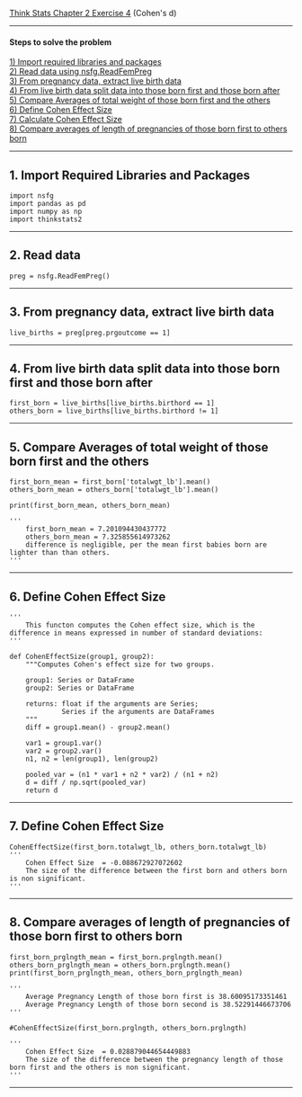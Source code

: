 [Think Stats Chapter 2 Exercise 4](http://greenteapress.com/thinkstats2/html/thinkstats2003.html#toc24) (Cohen's d)

---

#### Steps to solve the problem
[1)  Import required libraries and packages](#section-a)  
[2)  Read data using nsfg.ReadFemPreg](#section-b)  
[3)  From pregnancy data, extract live birth data](#section-c)  
[4)  From live birth data split data into those born first and those born after](#section-d)  
[5)  Compare Averages of total weight of those born first and the others](#section-e)  
[6)  Define Cohen Effect Size](#section-f)  
[7)  Calculate Cohen Effect Size](#section-g)  
[8)  Compare averages of length of pregnancies of those born first to others born](#section-h)  

---

## <a name="section-a"></a> 1. Import Required Libraries and Packages

```{python}
import nsfg
import pandas as pd
import numpy as np
import thinkstats2
```
---

## <a name="section-b"></a> 2. Read data
```{python}
preg = nsfg.ReadFemPreg()
```
---

## <a name="section-c"></a> 3. From pregnancy data, extract live birth data
```{python}
live_births = preg[preg.prgoutcome == 1]
```
---

## <a name="section-d"></a> 4. From live birth data split data into those born first and those born after
```{python}
first_born = live_births[live_births.birthord == 1]
others_born = live_births[live_births.birthord != 1]
```
---

## <a name="section-e"></a> 5. Compare Averages of total weight of those born first and the others
```{python}
first_born_mean = first_born['totalwgt_lb'].mean()
others_born_mean = others_born['totalwgt_lb'].mean()

print(first_born_mean, others_born_mean)

'''
    first_born_mean = 7.201094430437772
    others_born_mean = 7.325855614973262
    difference is negligible, per the mean first babies born are lighter than than others. 
'''
```
---

## <a name="section-f"></a> 6. Define Cohen Effect Size
```{python}
'''
    This functon computes the Cohen effect size, which is the difference in means expressed in number of standard deviations:
'''

def CohenEffectSize(group1, group2):
    """Computes Cohen's effect size for two groups.
    
    group1: Series or DataFrame
    group2: Series or DataFrame
    
    returns: float if the arguments are Series;
             Series if the arguments are DataFrames
    """
    diff = group1.mean() - group2.mean()

    var1 = group1.var()
    var2 = group2.var()
    n1, n2 = len(group1), len(group2)

    pooled_var = (n1 * var1 + n2 * var2) / (n1 + n2)
    d = diff / np.sqrt(pooled_var)
    return d
```
---

## <a name="section-g"></a> 7. Define Cohen Effect Size
```{python}
CohenEffectSize(first_born.totalwgt_lb, others_born.totalwgt_lb)
'''
    Cohen Effect Size  = -0.088672927072602
    The size of the difference between the first born and others born is non significant. 
'''
```

---

## <a name="section-h"></a> 8. Compare averages of length of pregnancies of those born first to others born
```{python}
first_born_prglngth_mean = first_born.prglngth.mean()
others_born_prglngth_mean = others_born.prglngth.mean()
print(first_born_prglngth_mean, others_born_prglngth_mean)

'''
    Average Pregnancy Length of those born first is 38.60095173351461 
    Average Pregnancy Length of those born second is 38.52291446673706
'''

#CohenEffectSize(first_born.prglngth, others_born.prglngth)

'''
    Cohen Effect Size  = 0.028879044654449883
    The size of the difference between the pregnancy length of those born first and the others is non significant. 
'''
```
---
